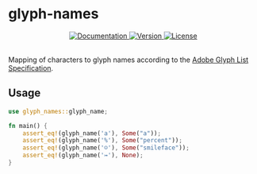 glyph-names
===========

<div align="center">
  <a href="https://docs.rs/glyph-names">
    <img src="https://docs.rs/glyph-names/badge.svg" alt="Documentation">
  </a>
  <a href="https://crates.io/crates/glyph-names">
    <img src="https://img.shields.io/crates/v/glyph-names.svg" alt="Version">
  </a>
  <a href="https://github.com/yeslogic/glyph-names/blob/master/LICENSE">
    <img src="https://img.shields.io/crates/l/glyph-names.svg" alt="License">
  </a>
</div>

<br>

Mapping of characters to glyph names according to the [Adobe Glyph List
Specification][agl-specification].

Usage
-----

```rust
use glyph_names::glyph_name;

fn main() {
    assert_eq!(glyph_name('a'), Some("a"));
    assert_eq!(glyph_name('%'), Some("percent"));
    assert_eq!(glyph_name('☺'), Some("smileface"));
    assert_eq!(glyph_name('↣'), None);
}
```

[ucd-generate]: https://github.com/BurntSushi/ucd-generate
[agl-specification]: https://github.com/adobe-type-tools/agl-specification
